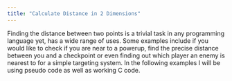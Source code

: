 ```yaml
---
title: "Calculate Distance in 2 Dimensions"
---
```


Finding the distance between two points is a trivial task in any programming language yet, has a wide range of uses. Some examples include if you would like to check if you are near to a powerup, find the precise distance between you and a checkpoint or even finding out which player an enemy is nearest to for a simple targeting system. In the following examples I will be using pseudo code as well as working C code.

